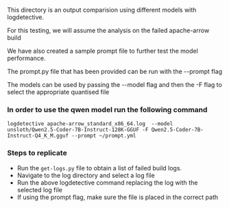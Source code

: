 This directory is an output comparision using different models with logdetective.

For this testing, we will assume the analysis on the failed apache-arrow build

We have also created a sample prompt file to further test the model performance.

The prompt.py file that has been provided can be run with the --prompt flag

The models can be used by passing the --model flag and then the -F flag to select the appropriate quantised file

### In order to use the qwen model run the following command
```
logdetective apache-arrow_standard_x86_64.log  --model unsloth/Qwen2.5-Coder-7B-Instruct-128K-GGUF -F Qwen2.5-Coder-7B-Instruct-Q4_K_M.gguf --prompt ~/prompt.yml
```

### Steps to replicate

- Run the `get-logs.py` file to obtain a list of failed build logs.
- Navigate to the log directory and select a log file
- Run the above logdetective command replacing the log with the selected log file
- If using the prompt flag, make sure the file is placed in the correct path
